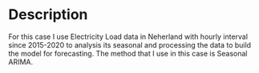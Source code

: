 # Description
For this case I use Electricity Load data in Neherland with hourly interval since 2015-2020 to analysis its seasonal and processing the data to build the model for forecasting. The method that I use in this case is Seasonal ARIMA.